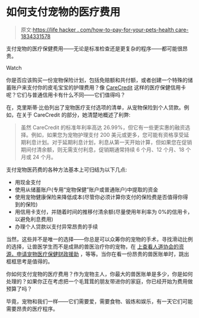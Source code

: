 # 如何支付宠物的医疗费用

> 原文:[https://life hacker . com/how-to-pay-for-your-pets-health care-1834331578](https://lifehacker.com/how-to-pay-for-your-pets-healthcare-1834331578)

支付宠物的医疗保健费用——无论是标准检查还是更复杂的程序——都可能很昂贵。

Watch

你是否应该购买一份宠物保险计划，包括免赔额和共付额，或者创建一个特殊的储蓄账户来支付你的皮毛宝宝的护理费用？像 [CareCredit](https://www.carecredit.com) 这样的医疗保健信用卡呢？它们与普通信用卡有什么不同——它们值得吗？

在，克里斯蒂·比伯列出了宠物医疗支付选项的清单，从宠物保险到个人贷款。例如，在关于 CareCredit 的部分，她清楚地概述了利弊:

> 虽然 CareCredit 的标准年利率高达 26.99%，但它有一些更实惠的融资选择。例如，如果您为宠物护理支付 200 美元或更多，您可能有资格享受延期利息计划。对于延期利息计划，利息从第一天开始计算，但如果您在促销期间付清余额，则无需支付利息，促销期通常持续 6 个月、12 个月、18 个月或 24 个月。

支付宠物医药费的各种方法基本上可归结为以下几点:

*   用现金支付
*   使用从储蓄账户(专用“宠物保健”账户或普通账户)中提取的资金
*   使用宠物健康保险来降低成本(尽管你必须计算你支付的保险费是否值得你得到的保险)
*   用信用卡支付，并随着时间的推移付清余额(尽量使用年利率为 0%的信用卡，以避免利息费用)
*   办理个人贷款以支付异常昂贵的手续

当然，这些并不是唯一的选择——你总是可以众筹你的宠物的手术，寻找滑动比例的选择，让兽医学生而不是成熟的兽医治疗你的宠物，在 [上查看人道协会的资源，申请宠物医疗保健财政援助](https://www.humanesociety.org/resources/having-trouble-affording-veterinary-care) ，等等。当你在看一份昂贵的兽医账单时，跳出框框思考是值得的。

你如何支付宠物的医疗费用？作为宠物主人，你最大的兽医账单是多少，你是如何处理的？如果你正在考虑把一个毛茸茸的朋友带进你的家庭，你已经开始为费用做预算了吗？

毕竟，宠物和我们一样——它们需要爱，需要食物、锻炼和娱乐，有一天它们可能需要昂贵的医疗程序。